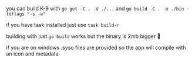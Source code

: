 you can build K-9 with `go get -C . -d ./...` and `go build -C . -o ./bin -ldflags "-s -w"`

if you have task installed just use `task build-r`

building with just `go build` works but the binary is 2mb bigger 🤷

if you are on windows .syso files are provided so the app will compile with an icon and metadata
